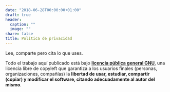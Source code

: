 ```yaml
---
date: "2018-06-28T00:00:00+01:00"
draft: true
header:
  caption: ""
  image: ""
share: false
title: Política de privacidad
---
```


Lee, comparte pero cita lo que uses. 

Todo el trabajo aquí publicado está bajo [**licencia pública general GNU**](https://www.gnu.org/licenses/gpl-3.0), una licencia libre de copyleft que garantiza a los usuarios finales (personas, organizaciones, compañías) la **libertad de usar, estudiar, compartir (copiar) y modificar el software, citando adecuadamente al autor del mismo**. 

